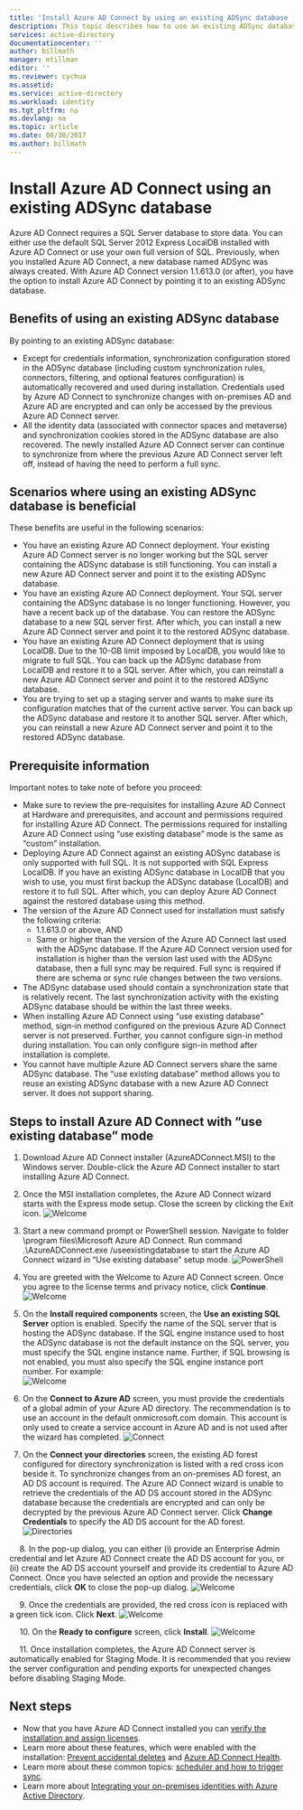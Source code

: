 ```yaml
---
title: 'Install Azure AD Connect by using an existing ADSync database | Microsoft Docs'
description: This topic describes how to use an existing ADSync database.
services: active-directory
documentationcenter: ''
author: billmath
manager: mtillman
editor: ''
ms.reviewer: cychua
ms.assetid:
ms.service: active-directory
ms.workload: identity
ms.tgt_pltfrm: na
ms.devlang: na
ms.topic: article
ms.date: 08/30/2017
ms.author: billmath
---
```


# Install Azure AD Connect using an existing ADSync database
Azure AD Connect requires a SQL Server database to store data. You can either use the default SQL Server 2012 Express LocalDB installed with Azure AD Connect or use your own full version of SQL. Previously, when you installed Azure AD Connect, a new database named ADSync was always created. With Azure AD Connect version 1.1.613.0 (or after), you have the option to install Azure AD Connect by pointing it to an existing ADSync database.

## Benefits of using an existing ADSync database
By pointing to an existing ADSync database:

- Except for credentials information, synchronization configuration stored in the ADSync database (including custom synchronization rules, connectors, filtering, and optional features configuration) is automatically recovered and used during installation. Credentials used by Azure AD Connect to synchronize changes with on-premises AD and Azure AD are encrypted and can only be accessed by the previous Azure AD Connect server.
- All the identity data (associated with connector spaces and metaverse) and synchronization cookies stored in the ADSync database are also recovered. The newly installed Azure AD Connect server can continue to synchronize from where the previous Azure AD Connect server left off, instead of having the need to perform a full sync.

## Scenarios where using an existing ADSync database is beneficial
These benefits are useful in the following scenarios:


- You have an existing Azure AD Connect deployment. Your existing Azure AD Connect server is no longer working but the SQL server containing the ADSync database is still functioning. You can install a new Azure AD Connect server and point it to the existing ADSync database. 
- You have an existing Azure AD Connect deployment. Your SQL server containing the ADSync database is no longer functioning. However, you have a recent back up of the database. You can restore the ADSync database to a new SQL server first. After which, you can install a new Azure AD Connect server and point it to the restored ADSync database.
- You have an existing Azure AD Connect deployment that is using LocalDB. Due to the 10-GB limit imposed by LocalDB, you would like to migrate to full SQL. You can back up the ADSync database from LocalDB and restore it to a SQL server. After which, you can reinstall a new Azure AD Connect server and point it to the restored ADSync database.
- You are trying to set up a staging server and wants to make sure its configuration matches that of the current active server. You can back up the ADSync database and restore it to another SQL server. After which, you can reinstall a new Azure AD Connect server and point it to the restored ADSync database.

## Prerequisite information

Important notes to take note of before you proceed:

- Make sure to review the pre-requisites for installing Azure AD Connect at Hardware and prerequisites, and account and permissions required for installing Azure AD Connect. The permissions required for installing Azure AD Connect using “use existing database” mode is the same as “custom” installation.
- Deploying Azure AD Connect against an existing ADSync database is only supported with full SQL. It is not supported with SQL Express LocalDB. If you have an existing ADSync database in LocalDB that you wish to use, you must first backup the ADSync database (LocalDB) and restore it to full SQL. After which, you can deploy Azure AD Connect against the restored database using this method.
- The version of the Azure AD Connect used for installation must satisfy the following criteria:
    - 1.1.613.0 or above, AND
    - Same or higher than the version of the Azure AD Connect last used with the ADSync database. If the Azure AD Connect version used for installation is higher than the version last used with the ADSync database, then a full sync may be required.  Full sync is required if there are schema or sync rule changes between the two versions. 
- The ADSync database used should contain a synchronization state that is relatively recent. The last synchronization activity with the existing ADSync database should be within the last three weeks.
- When installing Azure AD Connect using “use existing database” method, sign-in method configured on the previous Azure AD Connect server is not preserved. Further, you cannot configure sign-in method during installation. You can only configure sign-in method after installation is complete.
- You cannot have multiple Azure AD Connect servers share the same ADSync database. The “use existing database” method allows you to reuse an existing ADSync database with a new Azure AD Connect server. It does not support sharing.

## Steps to install Azure AD Connect with “use existing database” mode
1. Download Azure AD Connect installer (AzureADConnect.MSI) to the Windows server. Double-click the Azure AD Connect installer to start installing Azure AD Connect.
2. Once the MSI installation completes, the Azure AD Connect wizard starts with the Express mode setup. Close the screen by clicking the Exit icon.
   ![Welcome](media/active-directory-aadconnect-existing-database/db1.png)
3. Start a new command prompt or PowerShell session. Navigate to folder <drive>\program files\Microsoft Azure AD Connect. Run command .\AzureADConnect.exe /useexistingdatabase to start the Azure AD Connect wizard in “Use existing database” setup mode.
   ![PowerShell](media/active-directory-aadconnect-existing-database/db2.png)
4. You are greeted with the Welcome to Azure AD Connect screen. Once you agree to the license terms and privacy notice, click **Continue**.
   ![Welcome](media/active-directory-aadconnect-existing-database/db3.png)
5. On the **Install required components** screen, the **Use an existing SQL Server** option is enabled. Specify the name of the SQL server that is hosting the ADSync database. If the SQL engine instance used to host the ADSync database is not the default instance on the SQL server, you must specify the SQL engine instance name. Further, if SQL browsing is not enabled, you must also specify the SQL engine instance port number. For example:         
   ![Welcome](media/active-directory-aadconnect-existing-database/db4.png)           

6. On the **Connect to Azure AD** screen, you must provide the credentials of a global admin of your Azure AD directory. The recommendation is to use an account in the default onmicrosoft.com domain. This account is only used to create a service account in Azure AD and is not used after the wizard has completed.
   ![Connect](media/active-directory-aadconnect-existing-database/db5.png)
 
7. On the **Connect your directories** screen, the existing AD forest configured for directory synchronization is listed with a red cross icon beside it. To synchronize changes from an on-premises AD forest, an AD DS account is required. The Azure AD Connect wizard is unable to retrieve the credentials of the AD DS account stored in the ADSync database because the credentials are encrypted and can only be decrypted by the previous Azure AD Connect server. Click **Change Credentials** to specify the AD DS account for the AD forest.
   ![Directories](media/active-directory-aadconnect-existing-database/db6.png)
 
 
8. In the pop-up dialog, you can either (i) provide an Enterprise Admin credential and let Azure AD Connect create the AD DS account for you, or (ii) create the AD DS account yourself and provide its credential to Azure AD Connect. Once you have selected an option and provide the necessary credentials, click **OK** to close the pop-up dialog.
   ![Welcome](media/active-directory-aadconnect-existing-database/db7.png)
 
 
9. Once the credentials are provided, the red cross icon is replaced with a green tick icon. Click **Next**.
   ![Welcome](media/active-directory-aadconnect-existing-database/db8.png)
 
 
10. On the **Ready to configure** screen, click **Install**.
    ![Welcome](media/active-directory-aadconnect-existing-database/db9.png)
 
 
11. Once installation completes, the Azure AD Connect server is automatically enabled for Staging Mode. It is recommended that you review the server configuration and pending exports for unexpected changes before disabling Staging Mode. 

## Next steps

- Now that you have Azure AD Connect installed you can [verify the installation and assign licenses](active-directory-aadconnect-whats-next.md).
- Learn more about these features, which were enabled with the installation: [Prevent accidental deletes](active-directory-aadconnectsync-feature-prevent-accidental-deletes.md) and [Azure AD Connect Health](../connect-health/active-directory-aadconnect-health-sync.md).
- Learn more about these common topics: [scheduler and how to trigger sync](active-directory-aadconnectsync-feature-scheduler.md).
- Learn more about [Integrating your on-premises identities with Azure Active Directory](active-directory-aadconnect.md).
